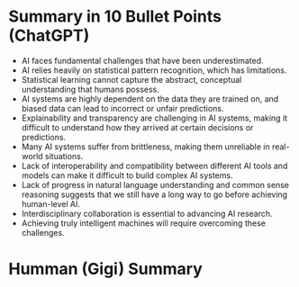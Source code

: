 # Summary in 10 Bullet Points (ChatGPT)
- AI faces fundamental challenges that have been underestimated.
- AI relies heavily on statistical pattern recognition, which has limitations.
- Statistical learning cannot capture the abstract, conceptual understanding that humans possess.
- AI systems are highly dependent on the data they are trained on, and biased data can lead to incorrect or unfair predictions.
- Explainability and transparency are challenging in AI systems, making it difficult to understand how they arrived at certain decisions or predictions.
- Many AI systems suffer from brittleness, making them unreliable in real-world situations.
- Lack of interoperability and compatibility between different AI tools and models can make it difficult to build complex AI systems.
- Lack of progress in natural language understanding and common sense reasoning suggests that we still have a long way to go before achieving human-level AI.
- Interdisciplinary collaboration is essential to advancing AI research.
- Achieving truly intelligent machines will require overcoming these challenges.

# Humman (Gigi) Summary
